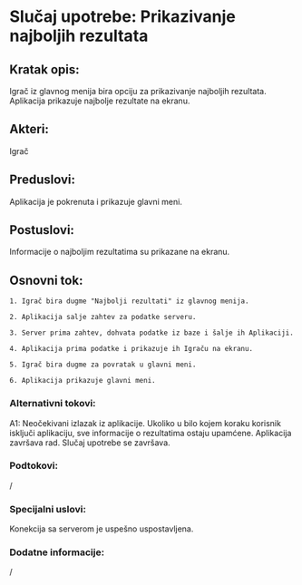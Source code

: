 # Slučaj upotrebe: Prikazivanje najboljih rezultata

## Kratak opis: 
Igrač iz glavnog menija bira opciju za prikazivanje najboljih rezultata.
Aplikacija prikazuje najbolje rezultate na ekranu.

## Akteri: 
Igrač

## Preduslovi: 
Aplikacija je pokrenuta i prikazuje glavni meni.

## Postuslovi: 
Informacije o najboljim rezultatima su prikazane na ekranu.

## Osnovni tok:

	1. Igrač bira dugme "Najbolji rezultati" iz glavnog menija.

	2. Aplikacija salje zahtev za podatke serveru.
    
    3. Server prima zahtev, dohvata podatke iz baze i šalje ih Aplikaciji.

    4. Aplikacija prima podatke i prikazuje ih Igraču na ekranu.

	5. Igrač bira dugme za povratak u glavni meni.

	6. Aplikacija prikazuje glavni meni.

### Alternativni tokovi: 
A1: Neočekivani izlazak iz aplikacije. Ukoliko u bilo kojem koraku korisnik isključi aplikaciju, sve informacije o rezultatima ostaju upamćene. Aplikacija završava rad.
Slučaj upotrebe se završava.

### Podtokovi: 
/

### Specijalni uslovi: 
Konekcija sa serverom je uspešno uspostavljena.

### Dodatne informacije: 
/
